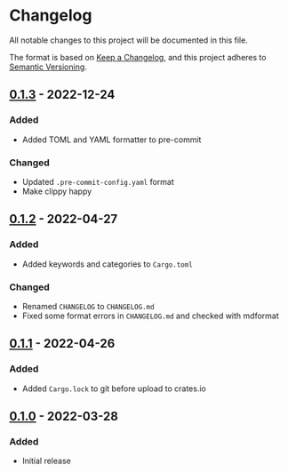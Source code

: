 # Changelog

All notable changes to this project will be documented in this file.

The format is based on [Keep a Changelog](https://keepachangelog.com/en/1.0.0/),
and this project adheres to [Semantic Versioning](https://semver.org/spec/v2.0.0.html).

## [0.1.3] - 2022-12-24

### Added

- Added TOML and YAML formatter to pre-commit

### Changed

- Updated `.pre-commit-config.yaml` format
- Make clippy happy

## [0.1.2] - 2022-04-27

### Added

- Added keywords and categories to `Cargo.toml`

### Changed

- Renamed `CHANGELOG` to `CHANGELOG.md`
- Fixed some format errors in `CHANGELOG.md` and checked with mdformat

## [0.1.1] - 2022-04-26

### Added

- Added `Cargo.lock` to git before upload to crates.io

## [0.1.0] - 2022-03-28

### Added

- Initial release

[0.1.0]: https://caravanserai.sandcats.io/shared/9XzAhG0cPgj-nlRMhirTNSWZ4XgBLvbX56aT7fPVA3S/troyjfarrell/wheelhoss/src/v0.1.0
[0.1.1]: https://caravanserai.sandcats.io/shared/9XzAhG0cPgj-nlRMhirTNSWZ4XgBLvbX56aT7fPVA3S/troyjfarrell/wheelhoss/src/v0.1.1
[0.1.2]: https://caravanserai.sandcats.io/shared/9XzAhG0cPgj-nlRMhirTNSWZ4XgBLvbX56aT7fPVA3S/troyjfarrell/wheelhoss/src/v0.1.2
[0.1.3]: https://caravanserai.sandcats.io/shared/9XzAhG0cPgj-nlRMhirTNSWZ4XgBLvbX56aT7fPVA3S/troyjfarrell/wheelhoss/src/v0.1.3
